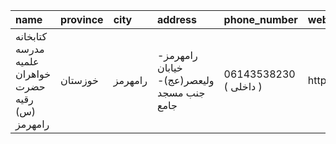 | name                                               | province   | city    | address                                   | phone_number           | website   |
|:---------------------------------------------------|:-----------|:--------|:------------------------------------------|:-----------------------|:----------|
| کتابخانه مدرسه علمیه خواهران حضرت رقیه (س) رامهرمز | خوزستان    | رامهرمز | رامهرمز- خیابان ولیعصر(عج)- جنب مسجد جامع | 06143538230 ( داخلی  ) | http://   |